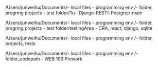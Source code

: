 
/Users/junweihu/Documents/- local files - programming env <Hu>/- folder, progring projects - test folder/Tu--Django-RESTf-Postgrep-main

/Users/junweihu/Documents/- local files - programming env <Hu>/- folder, progring projects - test folder/testingArea - CRA, react, django, sqlite

/Users/junweihu/Documents/- local files - programming env <Hu>/- folder, projects, tests

/Users/junweihu/Documents/- local files - programming env <Hu>/- folder_codepath - WEB 103 Prework